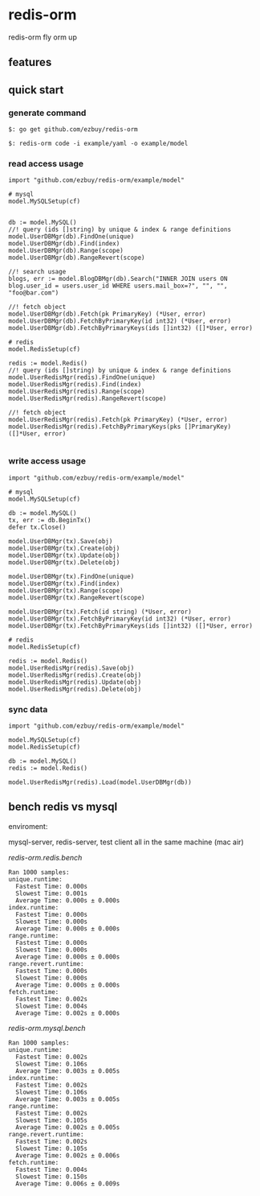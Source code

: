 # redis-orm

redis-orm fly orm up 

## features

## quick start

### generate command

````
$: go get github.com/ezbuy/redis-orm

$: redis-orm code -i example/yaml -o example/model

````

### read access usage

````
import "github.com/ezbuy/redis-orm/example/model"

# mysql
model.MySQLSetup(cf)


db := model.MySQL()
//! query (ids []string) by unique & index & range definitions
model.UserDBMgr(db).FindOne(unique)
model.UserDBMgr(db).Find(index)
model.UserDBMgr(db).Range(scope)
model.UserDBMgr(db).RangeRevert(scope)

//! search usage
blogs, err := model.BlogDBMgr(db).Search("INNER JOIN users ON blog.user_id = users.user_id WHERE users.mail_box=?", "", "", "foo@bar.com")

//! fetch object 
model.UserDBMgr(db).Fetch(pk PrimaryKey) (*User, error)
model.UserDBMgr(db).FetchByPrimaryKey(id int32) (*User, error)
model.UserDBMgr(db).FetchByPrimaryKeys(ids []int32) ([]*User, error)

# redis
model.RedisSetup(cf)

redis := model.Redis()
//! query (ids []string) by unique & index & range definitions
model.UserRedisMgr(redis).FindOne(unique)
model.UserRedisMgr(redis).Find(index)
model.UserRedisMgr(redis).Range(scope)
model.UserRedisMgr(redis).RangeRevert(scope)

//! fetch object 
model.UserRedisMgr(redis).Fetch(pk PrimaryKey) (*User, error)
model.UserRedisMgr(redis).FetchByPrimaryKeys(pks []PrimaryKey) ([]*User, error)


````

### write access usage

````
import "github.com/ezbuy/redis-orm/example/model"

# mysql
model.MySQLSetup(cf)

db := model.MySQL()
tx, err := db.BeginTx()
defer tx.Close()

model.UserDBMgr(tx).Save(obj)
model.UserDBMgr(tx).Create(obj)
model.UserDBMgr(tx).Update(obj)
model.UserDBMgr(tx).Delete(obj)

model.UserDBMgr(tx).FindOne(unique)
model.UserDBMgr(tx).Find(index)
model.UserDBMgr(tx).Range(scope)
model.UserDBMgr(tx).RangeRevert(scope)

model.UserDBMgr(tx).Fetch(id string) (*User, error)
model.UserDBMgr(tx).FetchByPrimaryKey(id int32) (*User, error)
model.UserDBMgr(tx).FetchByPrimaryKeys(ids []int32) ([]*User, error)

# redis
model.RedisSetup(cf)

redis := model.Redis()
model.UserRedisMgr(redis).Save(obj)
model.UserRedisMgr(redis).Create(obj)
model.UserRedisMgr(redis).Update(obj)
model.UserRedisMgr(redis).Delete(obj)

````

### sync data

````
import "github.com/ezbuy/redis-orm/example/model"

model.MySQLSetup(cf)
model.RedisSetup(cf)

db := model.MySQL()
redis := model.Redis()

model.UserRedisMgr(redis).Load(model.UserDBMgr(db))

````

## bench redis vs mysql

enviroment:
  
  mysql-server, redis-server, test client all in the same machine (mac air)

*redis-orm.redis.bench*
  
    Ran 1000 samples:
    unique.runtime:
      Fastest Time: 0.000s
      Slowest Time: 0.001s
      Average Time: 0.000s ± 0.000s
    index.runtime:
      Fastest Time: 0.000s
      Slowest Time: 0.000s
      Average Time: 0.000s ± 0.000s
    range.runtime:
      Fastest Time: 0.000s
      Slowest Time: 0.000s
      Average Time: 0.000s ± 0.000s
    range.revert.runtime:
      Fastest Time: 0.000s
      Slowest Time: 0.000s
      Average Time: 0.000s ± 0.000s
    fetch.runtime:
      Fastest Time: 0.002s
      Slowest Time: 0.004s
      Average Time: 0.002s ± 0.000s

*redis-orm.mysql.bench*
  
    Ran 1000 samples:
    unique.runtime:
      Fastest Time: 0.002s
      Slowest Time: 0.106s
      Average Time: 0.003s ± 0.005s
    index.runtime:
      Fastest Time: 0.002s
      Slowest Time: 0.106s
      Average Time: 0.003s ± 0.005s
    range.runtime:
      Fastest Time: 0.002s
      Slowest Time: 0.105s
      Average Time: 0.002s ± 0.005s
    range.revert.runtime:
      Fastest Time: 0.002s
      Slowest Time: 0.105s
      Average Time: 0.002s ± 0.006s
    fetch.runtime:
      Fastest Time: 0.004s
      Slowest Time: 0.150s
      Average Time: 0.006s ± 0.009s

